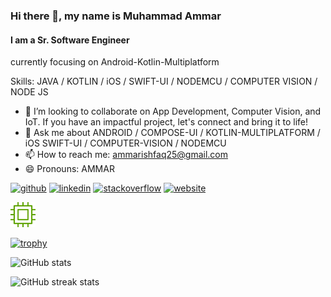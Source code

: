 ### Hi there 👋, my name is Muhammad Ammar
#### I am a Sr. Software Engineer
currently focusing on Android-Kotlin-Multiplatform

Skills: JAVA / KOTLIN / iOS / SWIFT-UI / NODEMCU / COMPUTER VISION / NODE JS 

- 👯 I’m looking to collaborate on App Development, Computer Vision, and IoT. If you have an impactful project, let's connect and bring it to life! 
- 💬 Ask me about ANDROID / COMPOSE-UI / KOTLIN-MULTIPLATFORM / iOS SWIFT-UI / COMPUTER-VISION / NODEMCU
- 📫 How to reach me: ammarishfaq25@gmail.com 
- 😄 Pronouns: AMMAR 


[<img src='https://cdn.jsdelivr.net/npm/simple-icons@3.0.1/icons/github.svg' alt='github' height='40'>](https://github.com/Ammar-ishfaq)  [<img src='https://cdn.jsdelivr.net/npm/simple-icons@3.0.1/icons/linkedin.svg' alt='linkedin' height='40'>](https://www.linkedin.com/in/ammar-ishfaq/)  [<img src='https://cdn.jsdelivr.net/npm/simple-icons@3.0.1/icons/stackoverflow.svg' alt='stackoverflow' height='40'>](https://stackoverflow.com/users/14190819)  [<img src='https://cdn.jsdelivr.net/npm/simple-icons@3.0.1/icons/icloud.svg' alt='website' height='40'>](ammar25.zyrosite.com)  

<a href='https://docs.github.com/en/developers'><img src='https://raw.githubusercontent.com/acervenky/animated-github-badges/master/assets/devbadge.gif' width='40' height='40'></a> 

[![trophy](https://github-profile-trophy.vercel.app/?username=Ammar-ishfaq)](https://github.com/ryo-ma/github-profile-trophy)

![GitHub stats](https://github-readme-stats.vercel.app/api?username=Ammar-ishfaq&show_icons=true)  

![GitHub streak stats](https://streak-stats.demolab.com/?user=Ammar-ishfaq)  



<!---
Ammar-Ishfaq/Ammar-Ishfaq is a ✨ special ✨ repository because its `README.md` (this file) appears on your GitHub profile.
You can click the Preview link to take a look at your changes.
--->
